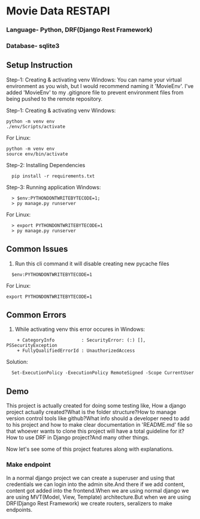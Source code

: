 # Movie Data RESTAPI

### Language- Python, DRF(Django Rest Framework)
### Database- sqlite3
## Setup Instruction
Step-1: Creating & activating venv Windows:
You can name your virtual environment as you wish, but I would recommend naming it 'MovieEnv'. I've added 'MovieEnv' to my .gitignore file to prevent environment files from being pushed to the remote repository.

Step-1: Creating & activating venv Windows:
```
python -m venv env
./env/Scripts/activate
```
For Linux:
```
python -m venv env
source env/bin/activate
```
Step-2: Installing Dependencies
```
  pip install -r requirements.txt
```
Step-3: Running application Windows:
```
  > $env:PYTHONDONTWRITEBYTECODE=1;
  > py manage.py runserver
```
For Linux:
```
  > export PYTHONDONTWRITEBYTECODE=1 
  > py manage.py runserver
```
## Common Issues
1. Run this cli command it will disable creating new pycache files
```
  $env:PYTHONDONTWRITEBYTECODE=1
```

For Linux:
```
export PYTHONDONTWRITEBYTECODE=1
```

## Common Errors
1. While activating venv this error occures in Windows:
```
    + CategoryInfo          : SecurityError: (:) [], PSSecurityException
    + FullyQualifiedErrorId : UnauthorizedAccess
```
Solution:

```
  Set-ExecutionPolicy -ExecutionPolicy RemoteSigned -Scope CurrentUser
```

## Demo
This project is actually created for doing some testing like, How a django project actually created?What is the folder structure?How to manage version control tools like github?What info should a developer need to add to his project and how to make clear documentation in 'README.md' file so that whoever wants to clone this project will have a total guideline for it? How to use DRF in Django project?And many other things.

Now let's see some of this project features along with explanations.

### Make endpoint
In a normal django project we can create a superuser and using that credentials we can login into the admin  site.And there if we add content, content got added into the frontend.When we are using normal django we are using MVT(Model, View, Template) architecture.But when we are using DRF(Django Rest Framework) we create routers, seralizers to make endpoints.
